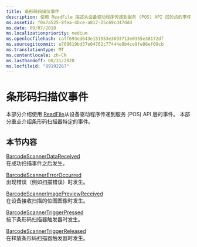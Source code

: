 ```yaml
---
title: 条形码扫描仪事件
description: 使用 ReadFile 描述从设备驱动程序传递到服务 (POS) API 层的点的事件。
ms.assetid: f0a7a525-8fea-4bce-a817-25c69cd47ddd
ms.date: 09/07/2018
ms.localizationpriority: medium
ms.openlocfilehash: caff693ed643e151953e3693713e0355e38172df
ms.sourcegitcommit: e769619bd37e04762c77444e8b4ce9fe86ef09cb
ms.translationtype: MT
ms.contentlocale: zh-CN
ms.lasthandoff: 08/31/2020
ms.locfileid: "89192267"
---
```

# <a name="barcode-scanner-events"></a>条形码扫描仪事件

本部分介绍使用 [ReadFile](/windows/desktop/api/fileapi/nf-fileapi-readfile)从设备驱动程序传递到服务 (POS) API 层的事件。 本部分重点介绍条形码扫描器特定的事件。

## <a name="in-this-section"></a>本节内容

[BarcodeScannerDataReceived](barcodescannerdatareceived.md)  
在成功扫描事件之后发生。

[BarcodeScannerErrorOccurred](barcodescannererroroccurred.md)  
出现错误（例如扫描错误）时发生。

[BarcodeScannerImagePreviewReceived](barcodescannerimagepreviewreceived.md)  
在设备接收扫描的位图图像时发生。

[BarcodeScannerTriggerPressed](barcodescannertriggerpressed.md)  
按下条形码扫描器触发器时发生。

[BarcodeScannerTriggerReleased](barcodescannertriggerreleased.md)  
在释放条形码扫描器触发器时发生。